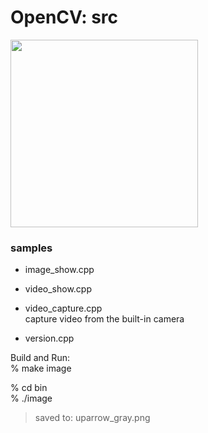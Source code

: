 OpenCV: src
===============

<image src="https://raw.githubusercontent.com/ohwada/MAC_cpp_Samples/master/OpenCV/screenshots/image_show.png" width="300" /> <br/>


### samples  
- image_show.cpp  

- video_show.cpp  

- video_capture.cpp  
capture video from the built-in camera  

- version.cpp 

Build and Run:  
% make image  

% cd bin  
 % ./image
> saved to: uparrow_gray.png  

